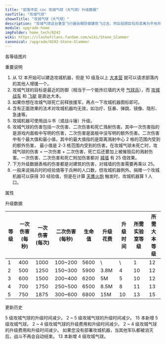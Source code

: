 ```yaml
---
title: "部落冲突 coc 攻城气球（大气球）升级数据"
navTitle: "攻城气球"
shownTitle: "攻城气球（大气球）"
description: "攻城气球这台重型飞行器会朝防御建筑飞过去，然后投掷巨石将其夷为平地并造成地震效果。法术对攻城气球无效。"
module: upgrade-home
imgFolder: home_tech/0242
wiki: https://clashofclans.fandom.com/wiki/Stone_Slammer
canonical: /upgrade/0242-Stone-Slammer
---
```


<UnitInfo :folder="$frontmatter.imgFolder" imgSrc="Stone_Slammer.png" :imgAlt="$frontmatter.navTitle" :description="$frontmatter.description" />

<SmallTitle>各等级图片</SmallTitle>

<Panel>
    <UnitImgGroup :folder="$frontmatter.imgFolder">
        <UnitImg imgTitle="1 级" imgSrc="Stone_Slammer1.png" />
        <UnitImg imgTitle="2 级" imgSrc="Stone_Slammer2.png" />
        <UnitImg imgTitle="3 级" imgSrc="Stone_Slammer3.png" />
        <UnitImg imgTitle="4 级" imgSrc="Stone_Slammer4.png" />
        <UnitImg imgTitle="5 级" imgSrc="Stone_Slammer5.png" />
    </UnitImgGroup>
</Panel>

<SmallTitle>重要说明</SmallTitle>

1. 从 12 本开始可以建造攻城机器，但是 10 级及以上 [大本营](/upgrade/0400-Town-Hall) 就可以请求部落内的其他人增援一个。
2. 攻城气球的目标是最近的防御（相当于一个能炸烂墙的大号 [气球兵](/upgrade/0005-Balloon)），而 [攻城战车](/upgrade/0240-Wall-Wrecker) 和 [飞艇](/upgrade/0241-Battle-Blimp) 是直达大本。
3. 如果你想在攻城气球死亡前释放援军，再点一下攻城机器图标即可。
4. 含有正面效果的法术对攻城机器均无效，如治疗、狂暴、弹跳、镜像、隐形、急速等。
5. 攻城机器可使用战斗书（或战斗锤）升级。
6. 攻城气球的伤害包括一次伤害、二次伤害和死亡溅射伤害。其中一次伤害指的是游戏内面板中写明的伤害，二次伤害是面板中没写明的额外伤害。二次伤害中有个最大值和最小值，其中的最大值指的是距离溅射中心 2 格的范围内受到的额外伤害， 最小值是 2-3 格范围内受到的伤害。在攻城气球未死亡时，攻城气球的伤害 = 一次伤害 + 二次伤害，死亡后还要加上被摧毁后的溅射伤害。一次伤害、二次伤害和死亡附加伤害都对 [城墙](/upgrade/0300-Walls) 有 25 倍效果。
7. 下方升级数据表格的伤害都是对建筑的伤害，对城墙的伤害需要再乘以 25。
8. 一般来说捐兵时的经验值等于兵种的人口数，但攻城机器例外。捐赠一个攻城机器可以获得 30 经验值，但是在计算 [天鹰火炮](/upgrade/030b-Eagle-Artillery) 触发时，攻城机器算 1 人口。

<SmallTitle>属性</SmallTitle>

<UnitProperties>
    <UnitProperty pKey="攻击方式" pValue="寻找防御建筑攻击" />
    <UnitProperty pKey="攻击偏好" pValue="防御建筑" />
    <UnitProperty pKey="伤害加成" pValue="对墙 25 倍伤害" />
    <UnitProperty pKey="伤害类型" pValue="范围伤害" />
    <UnitProperty pKey="伤害半径" pValue="3 格" />
    <UnitProperty pKey="攻击的目标" pValue="仅地面目标" />
    <UnitProperty pKey="移动速度" pValue="2 格/秒" />
    <UnitProperty pKey="攻击速度" pValue="2.5 秒/次" />
    <UnitProperty pKey="首次进攻时机" pValue="到达目标后 2.25 秒" />
    <UnitProperty pKey="死亡附加伤害" pValue="500" />
    <UnitProperty pKey="死亡伤害半径" pValue="3 格" />
    <UnitProperty pKey="死亡伤害延迟" pValue="0.416 秒" />
    <UnitProperty pKey="所需攻城机器工坊等级" pValue="3" />
    <UnitProperty pKey="所需大本等级" pValue="12" />
    <UnitProperty pKey="建造时间" pValue="1200" :isTrainingTime="true" />
</UnitProperties>

<SmallTitle>升级数据</SmallTitle>

<script setup>
const tableExtraInfo = [
    {
        "column": 5,
        "type": "cost",
        "gpClass": "research",
        "icon": "Elixir"
    },
    {
        "column": 6,
        "type": "time",
        "gpClass": "research"
    }
];
</script>

<UnitTable :tableExtraInfo="tableExtraInfo">

| 等级 |一次伤害<br>(每秒)|一次伤害<br>(每次)|二次伤害<br>(每秒)| 生命值 | 升级花费|  升级时间  |所需<br>实验室等级|所需<br>大本等级|
| ---- |       ----      |       ----      |      ----      |  ----  |  ----  |    ----   |       ----      |      ----     |
|   1  |       400       |       1000      |     100~200    |  5600  |    \   |      \    |         1       |       12      |
|   2  |       500       |       1250      |     150~300    |  5900  |  3.8M  |      4    |        10       |       12      |
|   3  |       600       |       1500      |     200~400    |  6200  |    5M  |      5    |        10       |       12      |
|   4  |       700       |       1750      |     250~500    |  6500  |  8.5M  |      8    |        11       |       13      |
|   5  |       750       |       1875      |     300~600    |  6800  |   15M  |     10    |        13       |       15      |
</UnitTable>

<SmallTitle>更新历史</SmallTitle>

<Timeline>
    <TimelineItem date="2024/06/18">
        <TimelineRow>5 级攻城气球的升级时间减少。</TimelineRow>
    </TimelineItem>
    <TimelineItem date="2023/12/12">
        <TimelineRow>2 ~ 5 级攻城气球的升级时间减少。</TimelineRow>
    </TimelineItem>
    <TimelineItem date="2023/06/12">
        <TimelineRow>15 本新增 5 级攻城气球。</TimelineRow>
        <TimelineRow>2 ~ 4 级攻城气球的升级费用和升级时间减少。</TimelineRow>
    </TimelineItem>
    <TimelineItem date="2022/10/10">
        <TimelineRow>2 ~ 4 级攻城气球的升级费用和升级时间减少。</TimelineRow>
    </TimelineItem>
    <TimelineItem date="2020/10/12">
        <TimelineRow>如果您没有部署攻城机器，当其他军队都被消灭后，战斗不再会自动结束。</TimelineRow>
    </TimelineItem>
    <TimelineItem date="2020/06/22">
        <TimelineRow>13 本新增 4 级攻城气球。</TimelineRow>
    </TimelineItem>
    <TimelineItem :historyBottom="true" />
</Timeline>